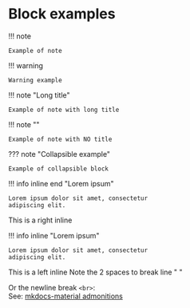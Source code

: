 # Block examples

!!! note

    Example of note

!!! warning

    Warning example

!!! note "Long title"

    Example of note with long title

!!! note ""

    Example of note with NO title

??? note "Collapsible example"

    Example of collapsible block

!!! info inline end "Lorem ipsum"

    Lorem ipsum dolor sit amet, consectetur
    adipiscing elit.

This
is a right
inline



!!! info inline "Lorem ipsum"

    Lorem ipsum dolor sit amet, consectetur
    adipiscing elit.

This
is a left
inline
Note the 2 spaces to break line "  "

Or the newline break `<br>`: <br>
See: [mkdocs-material admonitions](https://squidfunk.github.io/mkdocs-material/reference/admonitions/)
